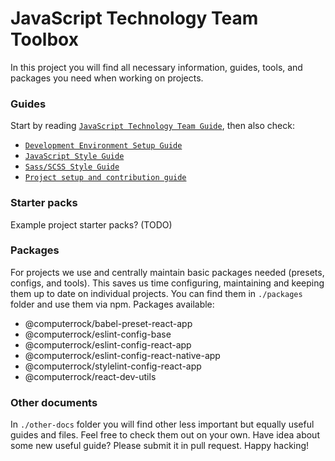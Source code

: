 # JavaScript Technology Team Toolbox

In this project you will find all necessary information, guides, tools, and packages you need when working on projects.


### Guides

Start by reading [`JavaScript Technology Team Guide`](./javascript-technology-team-guide.md), then also check:
* [`Development Environment Setup Guide`](./environment-setup-guide.md)
* [`JavaScript Style Guide`](./javascript-style-guide.md)
* [`Sass/SCSS Style Guide`](./sass-scss-style-guide.md)
* [`Project setup and contribution guide`](./project-setup-and-contribution-guide.md)


### Starter packs

Example project starter packs? (TODO)


### Packages

For projects we use and centrally maintain basic packages needed (presets, configs, and tools). This saves us time 
configuring, maintaining and keeping them up to date on individual projects. You can find them in `./packages` folder
and use them via npm. Packages available: 

* @computerrock/babel-preset-react-app
* @computerrock/eslint-config-base
* @computerrock/eslint-config-react-app
* @computerrock/eslint-config-react-native-app
* @computerrock/stylelint-config-react-app
* @computerrock/react-dev-utils


### Other documents

In `./other-docs` folder you will find other less important but equally useful guides and files. Feel free to check them 
out on your own. Have idea about some new useful guide? Please submit it in pull request. Happy hacking!

